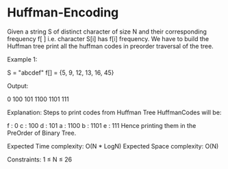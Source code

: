 # Huffman-Encoding
Given a string S of distinct character of size N and their corresponding frequency f[ ] i.e. character S[i] has f[i] frequency. We have to build the Huffman tree print all the huffman codes in preorder traversal of the tree.


Example 1:


S = "abcdef"
f[] = {5, 9, 12, 13, 16, 45}


Output:


0 100 101 1100 1101 111


Explanation:
Steps to print codes from Huffman Tree
HuffmanCodes will be:


f : 0
c : 100
d : 101
a : 1100
b : 1101
e : 111
Hence printing them in the PreOrder of Binary 
Tree.


Expected Time complexity: O(N * LogN) 
Expected Space complexity: O(N) 

Constraints:
1 ≤ N ≤ 26
